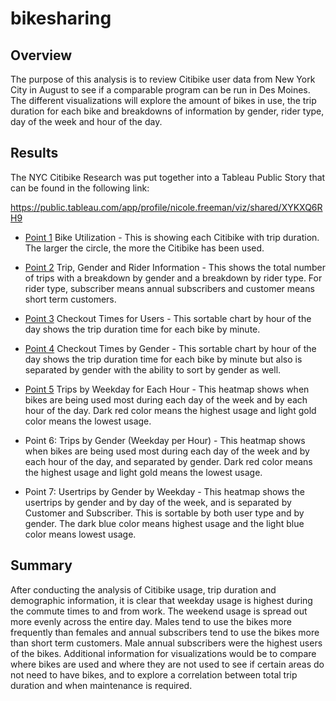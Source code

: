 # bikesharing

## Overview

The purpose of this analysis is to review Citibike user data from New York City in August to see if a comparable program can be run in Des Moines. The different visualizations will explore the amount of bikes in use, the trip duration for each bike and breakdowns of information by gender, rider type, day of the week and hour of the day. 

## Results

The NYC Citibike Research was put together into a Tableau Public Story that can be found in the following link:

https://public.tableau.com/app/profile/nicole.freeman/viz/shared/XYKXQ6RH9

- [Point 1](https://github.com/nfreeman19/bikesharing/blob/main/images/1%20-%20Bike%20Utilization.png) Bike Utilization - This is showing each Citibike with trip duration. The larger the circle, the more the Citibike has been used. 

- [Point 2](https://github.com/nfreeman19/bikesharing/blob/main/images/2%20-%20Trip%2C%20Gender%20and%20Rider%20Information.png) Trip, Gender and Rider Information - This shows the total number of trips with a breakdown by gender and a breakdown by rider type. For rider type, subscriber means annual subscribers and customer means short term customers.

- [Point 3](https://github.com/nfreeman19/bikesharing/blob/main/images/3%20-%20Checkout%20Times%20for%20Users.png) Checkout Times for Users - This sortable chart by hour of the day shows the trip duration time for each bike by minute.

- [Point 4](https://github.com/nfreeman19/bikesharing/blob/main/images/4%20-%20Checkout%20Times%20by%20Gender.png) Checkout Times by Gender - This sortable chart by hour of the day shows the trip duration time for each bike by minute but also is separated by gender with the ability to sort by gender as well.

- [Point 5](https://github.com/nfreeman19/bikesharing/blob/main/images/5%20-%20Trips%20by%20Weekday%20for%20Each%20Hour.png) Trips by Weekday for Each Hour - This heatmap shows when bikes are being used most during each day of the week and by each hour of the day. Dark red color means the highest usage and light gold color means the lowest usage.

- Point 6: Trips by Gender (Weekday per Hour) - This heatmap shows when bikes are being used most during each day of the week and by each hour of the day, and separated by gender. Dark red color means the highest usage and light gold means the lowest usage. 

- Point 7: Usertrips by Gender by Weekday - This heatmap shows the usertrips by gender and by day of the week, and is separated by Customer and Subscriber. This is sortable by both user type and by gender. The dark blue color means highest usage and the light blue color means lowest usage. 

## Summary

After conducting the analysis of Citibike usage, trip duration and demographic information, it is clear that weekday usage is highest during the commute times to and from work. The weekend usage is spread out more evenly across the entire day. Males tend to use the bikes more frequently than females and annual subscribers tend to use the bikes more than short term customers. Male annual subscribers were the highest users of the bikes. Additional information for visualizations would be to compare where bikes are used and where they are not used to see if certain areas do not need to have bikes, and to explore a correlation between total trip duration and when maintenance is required. 
